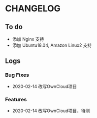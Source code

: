 # CHANGELOG

## To do

* 添加 Nginx 支持
* 添加 Ubuntu18.04, Amazon Linux2 支持

## Logs

### Bug Fixes

* 2020-02-14  改写OwnCloud项目

### Features

* 2020-02-14  改写OwnCloud项目，待测